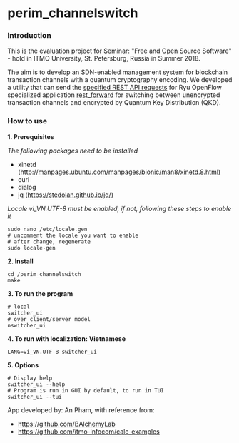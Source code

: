# perim_channelswitch
### Introduction
This is the evaluation project for Seminar: "Free and Open Source Software" - hold in ITMO University, St. Petersburg, Russia in Summer 2018.

The aim is to develop an SDN-enabled management system for blockchain transaction channels with a quantum cryptography encoding. We developed a utility that can send the [specified REST API requests](https://github.com/BAlchemyLab/bal) for Ryu OpenFlow specialized application [rest_forward](https://github.com/BAlchemyLab/bal/blob/master/bal/rest_forward.py) for switching between unencrypted transaction channels and encrypted by Quantum Key Distribution (QKD).

### How to use

**1. Prerequisites**

*The following packages need to be installed*

- xinetd (http://manpages.ubuntu.com/manpages/bionic/man8/xinetd.8.html)
- curl
- dialog
- jq (https://stedolan.github.io/jq/)

*Locale vi_VN.UTF-8 must be enabled, if not, following these steps to enable it*

```
sudo nano /etc/locale.gen
# uncomment the locale you want to enable
# after change, regenerate
sudo locale-gen
```

**2. Install**

```
cd /perim_channelswitch
make
```

**3. To run the program**

```
# local
switcher_ui
# over client/server model
nswitcher_ui
```

**4. To run with localization: Vietnamese**

```
LANG=vi_VN.UTF-8 switcher_ui
```
**5. Options**

```
# Display help
switcher_ui --help
# Program is run in GUI by default, to run in TUI
switcher_ui --tui
```

App developed by: An Pham, with reference from:

- https://github.com/BAlchemyLab
- https://github.com/itmo-infocom/calc_examples
